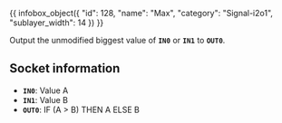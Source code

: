 {{ infobox_object({
	"id": 128,
	"name": "Max",
	"category": "Signal-i2o1",
	"sublayer_width": 14
}) }}

Output the unmodified biggest value of **`IN0`** or **`IN1`** to **`OUT0`**.

## Socket information
- **`IN0`**: Value A
- **`IN1`**: Value B
- **`OUT0`**: IF (A > B) THEN A ELSE B
